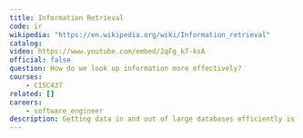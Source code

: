 ```yaml
---
title: Information Retrieval
code: ir
wikipedia: "https://en.wikipedia.org/wiki/Information_retrieval"
catalog: 
video: https://www.youtube.com/embed/2qFg_k7-ksA
official: false
question: How do we look up information more effectively?
courses:
    - CISC437
related: []
careers:
    - software_engineer
description: Getting data in and out of large databases efficiently is often the single biggest bottleneck of any program. Information Retrieval aims to solve this problem with an array of techniques and methods that focus on a wide variety of situation involving data. How to structure the database design efficiently, how to build queries that move fast, and how to organize the data itself are all directions that IR goes in. Often particularly focused on document storage and lookup, Information Retrieval is a critical subfield in the modern Big Data era.
---
```

